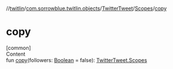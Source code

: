 //[twitlin](../../../index.md)/[com.sorrowblue.twitlin.objects](../../index.md)/[TwitterTweet](../index.md)/[Scopes](index.md)/[copy](copy.md)



# copy  
[common]  
Content  
fun [copy](copy.md)(followers: [Boolean](https://kotlinlang.org/api/latest/jvm/stdlib/kotlin/-boolean/index.html) = false): [TwitterTweet.Scopes](index.md)  



